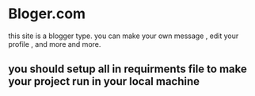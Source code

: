 # Bloger.com
this site is a blogger type. you can make your own message ,  edit your profile , and more and more.

## you should setup all in requirments file to make your project run in your local machine

